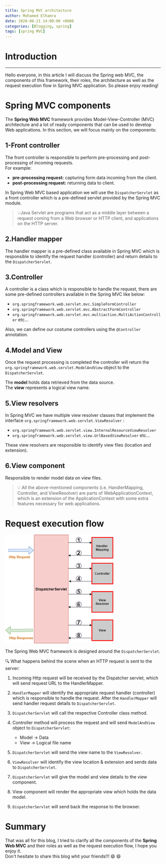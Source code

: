 ```yaml
---
title: Spring MVC architecture
author: Mohamed Elhamra
date: 2020-06-21 14:00:00 +0800
categories: [Blogging, spring]
tags: [spring MVC]
---
```


# Introduction 

--------------------------------------

Hello everyone, in this article I will discuss the Spring web MVC, the components of this framework, their roles, the architecture as well as the request execution flow in Spring MVC application.
So please enjoy reading!

# Spring MVC components

The **Spring Web MVC** framework provides Model-View-Controller (MVC) architecture and a lot of ready components that can be used to develop Web applications.
In this section, we will focus mainly on the components:

## 1-Front controller

The front controller is responsible to perform pre-processing and post-processing of incoming requests.<br />
For example: <br />
* **pre-processing request:** capturing form data incoming from the client.
* **post-processing request:** returning data to client.<br />

In Spring Web  MVC based application we will use the `DispatcherServlet` as a front controller which is a pre-defined servlet provided by the Spring MVC module. <br />

>💡Java Servlet are programs that act as a middle layer between a request coming from a Web browser or HTTP client, and applications on the HTTP server.

## 2.Handler mapper

The handler mapper is a pre-defined class available in Spring MVC which is responsible to identify the request handler (controller) and return details to the `DispatcherServlet`.

## 3.Controller
A controller is a class  which is responsible to handle the request, there are some pre-defined controllers available in the Spring MVC like below: <br />
* `org.springframework.web.servlet.mvc.SimpleFormController`
* `org.springframework.web.servlet.mvc.AbstractFormController`
* `org.springframework.web.servlet.mvc.multiaction.MultiActionController` etc...<br />

Also, we can define our costume controllers using the `@Controller` annotation.

## 4.Model and View

Once the request processing is completed the controller will return the `org.springframework.web.servlet.ModelAndView` object to the `DispatcherServlet`.<br />

The **model** holds data retrieved from the data source. <br />
The **view** represents a logical view name.

## 5.View resolvers

In Spring MVC we have multiple view resolver classes that implement the interface `org.springframework.web.servlet.ViewResolver` :<br />
* `org.springframework.web.servlet.view.InternalResourceViewResolver`
* `org.springframework.web.servlet.view.UrlBasedViewResolver` etc...<br />

These view resolvers are responsible to identify view files (location and extension).

## 6.View component

Responsible to render model data on view files.<br />

>💡 All the above-mentioned components (i.e. HandlerMapping, Controller, and ViewResolver) are parts of WebApplicationContext, which is an extension of the ApplicationContext with some extra features necessary for web applications.


# Request execution flow

<img src="/assets/img/sample/request-execution-flow.png" alt="drawing" width="350" height="350"/>

The Spring Web MVC framework is designed around the `DispatcherServlet`.

🔍 What happens behind the scene when an HTTP request is sent to the server: <br />

1. Incoming Http request will be received by the Dispatcher servlet, which will send request URL to the HandlerMapper.<br />

2. `HandlerMapper` will identify the appropriate request handler (controller) which is responsible to handle the request. After the `HandlerMapper` will send handler request details to `DispatcherServlet`. <br />

3. `DispatcherServlet` will call the respective Controller class method.<br />

4. Controller method will process the request and will send `ModelAndView` object to `DispatcherServlet`:
   * Model &#8594; Data
   * View  &#8594; Logical file name

5. `DispatcherServlet` will send the view name to the `ViewResolver`. <br />

6. `ViewResolver` will identify the view location & extension and sends data to `DispatcherServlet`.<br />

7. `DispatcherServlet` will give the model and view details to the view component.<br />

8. View component will render the appropriate view which holds the data model.<br />

9. `DispatcherServlet` will send back the response to the browser.<br />

# Summary 

That was all for this blog, I tried to clarify all the components of the **Spring Web MVC** and their roles as well as the request execution flow, I hope you enjoy it.<br />
Don't hesitate to share this blog whit your friends!!! 😄 😄 
  
  
  



















